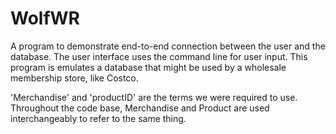# WolfWR
A program to demonstrate end-to-end connection between the user and the database. The user interface uses the command line for user input.
This program is emulates a database that might be used by a wholesale membership store, like Costco. 

'Merchandise' and 'productID' are the terms we were required to use. Throughout the code base, Merchandise and Product are used interchangeably to refer to the same thing.
